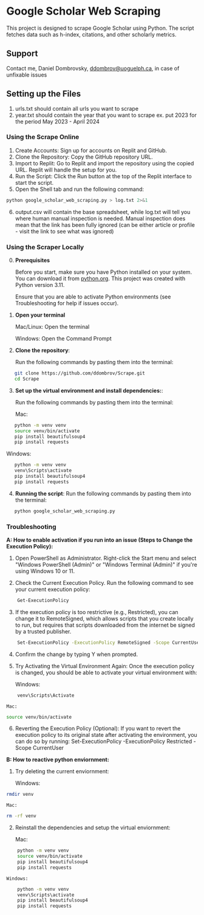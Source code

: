 # Google Scholar Web Scraping

This project is designed to scrape Google Scholar using Python. The script fetches data such as h-index, citations, and other scholarly metrics.

## Support
Contact me, Daniel Dombrovsky, ddombrov@uoguelph.ca, in case of unfixable issues

## Setting up the Files
1. urls.txt should contain all urls you want to scrape
2. year.txt should contain the year that you want to scrape
ex. put 2023 for the period May 2023 - April 2024

### Using the Scrape Online

1. Create Accounts: Sign up for accounts on Replit and GitHub.
2. Clone the Repository: Copy the GitHub repository URL.
3. Import to Replit:
   Go to Replit and import the repository using the copied URL.
   Replit will handle the setup for you.
4. Run the Script:
   Click the Run button at the top of the Replit interface to start the script.
5. Open the Shell tab and run the following command:

```bash
python google_scholar_web_scraping.py > log.txt 2>&1
```

6. output.csv will contain the base spreadsheet, while log.txt will tell you where human manual inspection is needed. Manual inspection does mean that the link has been fully ignored (can be either article or profile - visit the link to see what was ignored)

### Using the Scraper Locally

0. **Prerequisites**

   Before you start, make sure you have Python installed on your system. You can download it from [python.org](https://www.python.org/downloads/). This project was created with Python version 3.11.

   Ensure that you are able to activate Python environments (see Troubleshooting for help if issues occur).

1. **Open your terminal**

   Mac/Linux:
   Open the terminal

   Windows:
   Open the Command Prompt

2. **Clone the repository**:

   Run the following commands by pasting them into the terminal:

```bash
   git clone https://github.com/ddombrov/Scrape.git
   cd Scrape
```

3. **Set up the virtual environment and install dependencies:**:

   Run the following commands by pasting them into the terminal:

   Mac:

```bash
   python -m venv venv
   source venv/bin/activate
   pip install beautifulsoup4
   pip install requests
```

Windows:

```bash
   python -m venv venv
   venv\Scripts\activate
   pip install beautifulsoup4
   pip install requests
```

4. **Running the script**:
   Run the following commands by pasting them into the terminal:

```bash
   python google_scholar_web_scraping.py
```

### Troubleshooting

**A: How to enable activation if you run into an issue (Steps to Change the Execution Policy):**

1.  Open PowerShell as Administrator. Right-click the Start menu and select "Windows PowerShell (Admin)" or "Windows Terminal (Admin)" if you're using Windows 10 or 11.

2.  Check the Current Execution Policy. Run the following command to see your current execution policy:

```bash
    Get-ExecutionPolicy
```

3.  If the execution policy is too restrictive (e.g., Restricted), you can change it to RemoteSigned, which allows scripts that you create locally to run, but requires that scripts downloaded from the internet be signed by a trusted publisher.

```bash
    Set-ExecutionPolicy -ExecutionPolicy RemoteSigned -Scope CurrentUser
```

4.  Confirm the change by typing Y when prompted.

5.  Try Activating the Virtual Environment Again: Once the execution policy is changed, you should be able to activate your virtual environment with:

    Windows:

```bash
    venv\Scripts\Activate
```

    Mac:

```bash
source venv/bin/activate
```

6.  Reverting the Execution Policy (Optional): If you want to revert the execution policy to its original state after activating the environment, you can do so by running: Set-ExecutionPolicy -ExecutionPolicy Restricted -Scope CurrentUser

**B: How to reactive python enviornment:**

1.  Try deleting the current enviornment:

    Windows:

```bash
rmdir venv
```

    Mac:

```bash
rm -rf venv
```

2.  Reinstall the dependencies and setup the virtual enviornment:

    Mac:

```bash
    python -m venv venv
    source venv/bin/activate
    pip install beautifulsoup4
    pip install requests
```

    Windows:

```bash
    python -m venv venv
    venv\Scripts\activate
    pip install beautifulsoup4
    pip install requests
```
